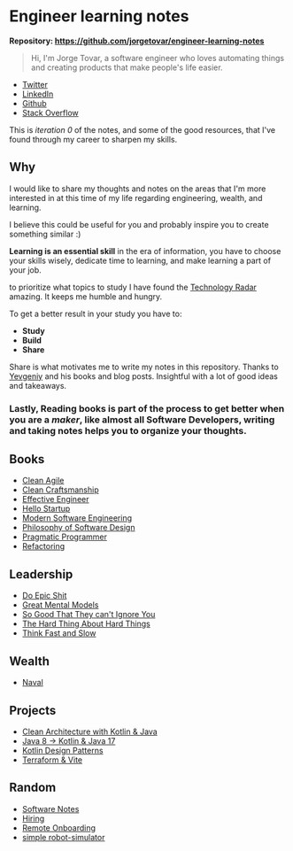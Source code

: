 # Engineer learning notes

**Repository: https://github.com/jorgetovar/engineer-learning-notes**

>  Hi, I'm Jorge Tovar, a software engineer who loves automating things and creating products that make people's life easier.
- [Twitter](https://twitter.com/jorgetovar621)
- [LinkedIn](https://www.linkedin.com/in/%F0%9F%93%9A-jorge-tovar-71847669/)
- [Github](https://github.com/jorgetovar)
- [Stack Overflow](https://stackoverflow.com/users/4312720/jorge-tovar)

This is *iteration 0* of the notes, and some of the good resources, that I've found through my career to sharpen my skills. 

## Why

I would like to share my thoughts and notes on the areas that I'm more interested in at this time of my life regarding engineering, wealth, and learning.

I believe this could be useful for you and probably inspire you to create something similar :) 


**Learning is an essential skill** in the era of information, you have to choose your skills wisely, dedicate time to learning, and make learning a part of your job.

to prioritize what topics to study I have found the [Technology Radar](https://www.thoughtworks.com/radar) amazing. It keeps me humble and hungry.

To get a better result in your study you have to:
- **Study**
- **Build**
- **Share**

Share is what motivates me to write my notes in this repository. Thanks to [Yevgeniy](https://www.ybrikman.com) and his books and blog posts. Insightful with a lot of good ideas and takeaways. 

### Lastly, Reading books is part of the process to get better when you are a *maker*, like almost all Software Developers, writing and taking notes helps you to organize your thoughts.

## Books
- [Clean Agile](https://github.com/jorgetovar/engineer-learning-notes/blob/main/software/books/clean-agile.md)
- [Clean Craftsmanship](https://github.com/jorgetovar/engineer-learning-notes/blob/main/software/books/clean-craftsmanship.md)
- [Effective Engineer](https://github.com/jorgetovar/engineer-learning-notes/blob/main/software/books/effective-Engineer.md)
- [Hello Startup](https://github.com/jorgetovar/engineer-learning-notes/blob/main/software/books/hello-startup.md)
- [Modern Software Engineering](https://github.com/jorgetovar/engineer-learning-notes/blob/main/software/books/modern-software-engineering.md)
- [Philosophy of Software Design](https://github.com/jorgetovar/engineer-learning-notes/blob/main/software/books/philosophy-of-software-design.md)
- [Pragmatic Programmer](https://github.com/jorgetovar/engineer-learning-notes/blob/main/software/books/pragmatic-programmer.md)
- [Refactoring](https://github.com/jorgetovar/engineer-learning-notes/blob/main/software/books/refactoring.md)

## Leadership

- [Do Epic Shit](https://github.com/jorgetovar/engineer-learning-notes/blob/main/leadership/do-epic-shit.md)
- [Great Mental Models](https://github.com/jorgetovar/engineer-learning-notes/blob/main/leadership/great-mental-models.md)
- [So Good That They can't Ignore You](https://github.com/jorgetovar/engineer-learning-notes/blob/main/leadership/so-good-that-they-cant-ignore-you.md)
- [The Hard Thing About Hard Things](https://github.com/jorgetovar/engineer-learning-notes/blob/main/leadership/the-hard-thing-about-hard-things.md)
- [Think Fast and Slow](https://github.com/jorgetovar/engineer-learning-notes/blob/main/leadership/think-fast-and-slow.md)

## Wealth

- [Naval](https://github.com/jorgetovar/engineer-learning-notes/blob/main/wealth/naval.md)

## Projects

- [Clean Architecture with Kotlin & Java](https://github.com/jorgetovar/engineer-learning-notes/blob/main/projects/clean-architecture.md)
- [Java 8 -> Kotlin & Java 17](https://github.com/jorgetovar/engineer-learning-notes/blob/main/projects/java-8-17-kotlin.md)
- [Kotlin Design Patterns](https://github.com/jorgetovar/engineer-learning-notes/blob/main/projects/kotlin-design-patterns.md)
- [Terraform & Vite](https://github.com/jorgetovar/engineer-learning-notes/blob/main/projects/vite-terraform.md)

## Random

- [Software Notes](https://github.com/jorgetovar/engineer-learning-notes/blob/main/software/random-software-notes.md)
- [Hiring](https://github.com/jorgetovar/engineer-learning-notes/blob/main/software/hiring-startup.md)
- [Remote Onboarding](https://github.com/jorgetovar/engineer-learning-notes/blob/main/software/remote-onboarding.md)
- [simple robot-simulator](https://github.com/jorgetovar/robot-simulator)